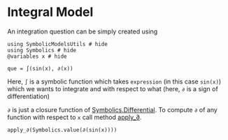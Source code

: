 # Integral Model

An integration question can be simply created using
```@repl integralModel
using SymbolicModelsUtils # hide
using Symbolics # hide
@variables x # hide

que = ∫(sin(x), ∂(x))
```

Here, `∫` is a symbolic function which takes `expression` (in this case `sin(x)`) which we wants to integrate and with respect to what (here, `∂` is a sign of differentiation)

`∂` is just a closure function of [Symbolics.Differential](https://docs.sciml.ai/Symbolics/stable/manual/derivatives/#Symbolics.Differential). To compute `∂` of any function with respect to `x` call method [apply_∂](@ref).
```@repl integralModel
apply_∂(Symbolics.value(∂(sin(x))))
```